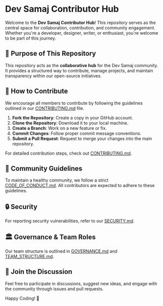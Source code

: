 # Dev Samaj Contributor Hub

Welcome to the **Dev Samaj Contributor Hub**! This repository serves as the central space for collaboration, contribution, and community engagement. Whether you're a developer, designer, writer, or enthusiast, you're welcome to be part of this journey.

## 📌 Purpose of This Repository
This repository acts as the **collaborative hub** for the Dev Samaj community. It provides a structured way to contribute, manage projects, and maintain transparency within our open-source initiatives.

## 🚀 How to Contribute
We encourage all members to contribute by following the guidelines outlined in our [CONTRIBUTING.md](CONTRIBUTING.md) file.

1. **Fork the Repository**: Create a copy in your GitHub account.
2. **Clone the Repository**: Download it to your local machine.
3. **Create a Branch**: Work on a new feature or fix.
4. **Commit Changes**: Follow proper commit message conventions.
5. **Submit a Pull Request**: Request to merge your changes into the main repository.

For detailed contribution steps, check out [CONTRIBUTING.md](CONTRIBUTING.md).

## 📜 Community Guidelines
To maintain a healthy community, we follow a strict [CODE_OF_CONDUCT.md](CODE_OF_CONDUCT.md). All contributors are expected to adhere to these guidelines.

## 🔒 Security
For reporting security vulnerabilities, refer to our [SECURITY.md](SECURITY.md).

## 🏛 Governance & Team Roles
Our team structure is outlined in [GOVERNANCE.md](GOVERNANCE.md) and [TEAM_STRUCTURE.md](TEAM_STRUCTURE.md). 

## 💬 Join the Discussion
Feel free to participate in discussions, suggest new ideas, and engage with the community through issues and pull requests.

Happy Coding! 🎉


